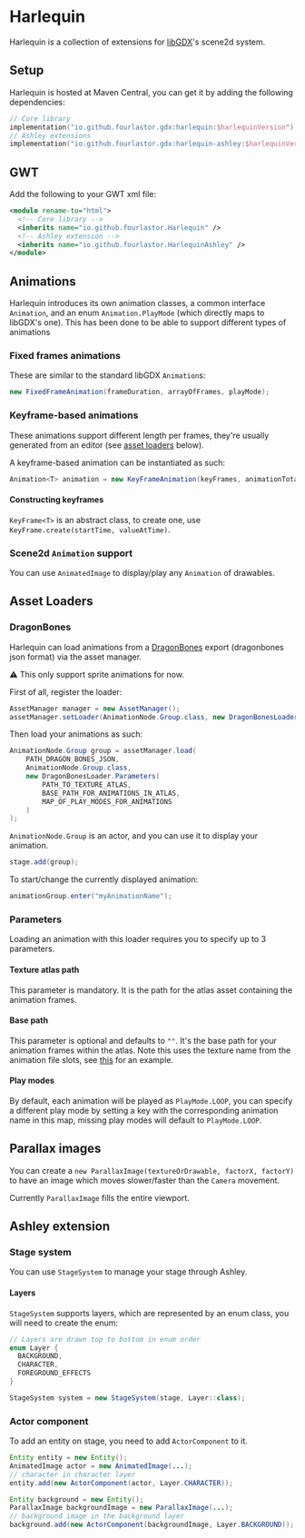 # Harlequin

Harlequin is a collection of extensions for [libGDX](https://github.com/libgdx/libgdx)'s scene2d system.

## Setup

Harlequin is hosted at Maven Central, you can get it by adding the following dependencies:

```kts
// Core library
implementation("io.github.fourlastor.gdx:harlequin:$harlequinVersion")
// Ashley extensions
implementation("io.github.fourlastor.gdx:harlequin-ashley:$harlequinVersion")
```

## GWT

Add the following to your GWT xml file:

```xml
<module rename-to="html">
  <!-- Core library -->
  <inherits name="io.github.fourlastor.Harlequin" />
  <!-- Ashley extension -->
  <inherits name="io.github.fourlastor.HarlequinAshley" />
</module>
```

## Animations

Harlequin introduces its own animation classes, a common interface `Animation`, and an enum `Animation.PlayMode` (which directly maps to libGDX's one). This has been done to be able to support different types of animations

### Fixed frames animations

These are similar to the standard libGDX `Animation`s:

```java
new FixedFrameAnimation(frameDuration, arrayOfFrames, playMode);
```

### Keyframe-based animations

These animations support different length per frames, they're usually generated from an editor (see [asset loaders](#asset-loaders) below).

A keyframe-based animation can be instantiated as such:
```java
Animation<T> animation = new KeyFrameAnimation(keyFrames, animationTotalLength, playMode);
```

#### Constructing keyframes

`KeyFrame<T>` is an abstract class, to create one, use `KeyFrame.create(startTime, valueAtTime)`.

### Scene2d `Animation` support

You can use `AnimatedImage` to display/play any `Animation` of drawables.

## Asset Loaders

### DragonBones

Harlequin can load animations from a [DragonBones](https://docs.egret.com/dragonbones/en) export (dragonbones json format) via the asset manager.

:warning: This only support sprite animations for now.

First of all, register the loader:

```java
AssetManager manager = new AssetManager();
assetManager.setLoader(AnimationNode.Group.class, new DragonBonesLoader());
```

Then load your animations as such:

```java
AnimationNode.Group group = assetManager.load(
    PATH_DRAGON_BONES_JSON,
    AnimationNode.Group.class,
    new DragonBonesLoader.Parameters(
        PATH_TO_TEXTURE_ATLAS,
        BASE_PATH_FOR_ANIMATIONS_IN_ATLAS,
        MAP_OF_PLAY_MODES_FOR_ANIMATIONS
    )
);
```

`AnimationNode.Group` is an actor, and you can use it to display your animation.

```java
stage.add(group);
```

To start/change the currently displayed animation:

```java
animationGroup.enter("myAnimationName");
```

### Parameters

Loading an animation with this loader requires you to specify up to 3 parameters.

#### Texture atlas path

This parameter is mandatory. It is the path for the atlas asset containing the animation frames.

#### Base path

This parameter is optional and defaults to `""`. It's the base path for your animation frames within the atlas. Note this uses the texture name from the animation file slots, see [this](https://github.com/fourlastor/libgdx-java-base/blob/9670a60dabedb2b44dc58b62dc186bacbbcd15ef/assets/images/included/animations/dancer/dancer.json#L40-L162) for an example.

#### Play modes

By default, each animation will be played as `PlayMode.LOOP`, you can specify a different play mode by setting a key with the corresponding animation name in this map, missing play modes will default to `PlayMode.LOOP`.

## Parallax images

You can create a `new ParallaxImage(textureOrDrawable, factorX, factorY)` to have an image which moves slower/faster than the `Camera` movement.

Currently `ParallaxImage` fills the entire viewport.

## Ashley extension

### Stage system

You can use `StageSystem` to manage your stage through Ashley.

#### Layers

`StageSystem` supports layers, which are represented by an enum class, you will need to create the enum:

```java
// Layers are drawn top to bottom in enum order
enum Layer {
  BACKGROUND,
  CHARACTER,
  FOREGROUND_EFFECTS
}

StageSystem system = new StageSystem(stage, Layer::class);
```

### Actor component

To add an entity on stage, you need to add `ActorComponent` to it.

```java
Entity entity = new Entity();
AnimatedImage actor = new AnimatedImage(...);
// character in character layer
entity.add(new ActorComponent(actor, Layer.CHARACTER));

Entity background = new Entity();
ParallaxImage backgroundImage = new ParallaxImage(...);
// background image in the background layer
background.add(new ActorComponent(backgroundImage, Layer.BACKGROUND));
```

